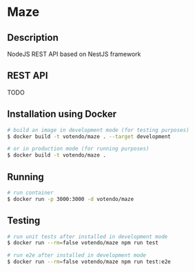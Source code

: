 # Maze

## Description

NodeJS REST API based on NestJS framework

## REST API

TODO

## Installation using Docker

```bash
# build an image in development mode (for testing purposes)
$ docker build -t votendo/maze . --target development

# or in production mode (for running purposes)
$ docker build -t votendo/maze .
```

## Running

```bash
# run container
$ docker run -p 3000:3000 -d votendo/maze
```

## Testing

```bash
# run unit tests after installed in development mode
$ docker run --rm=false votendo/maze npm run test

# run e2e after installed in development mode
$ docker run --rm=false votendo/maze npm run test:e2e
```
